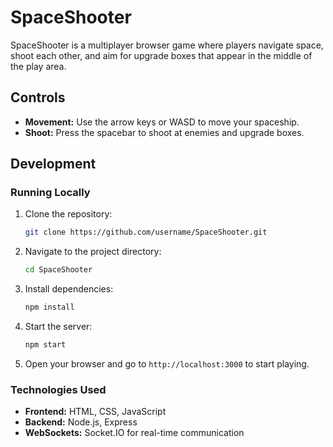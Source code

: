 # SpaceShooter

SpaceShooter is a multiplayer browser game where players navigate space, shoot each other, and aim for upgrade boxes that appear in the middle of the play area.

## Controls

- **Movement:** Use the arrow keys or WASD to move your spaceship.
- **Shoot:** Press the spacebar to shoot at enemies and upgrade boxes.

## Development

### Running Locally

1. Clone the repository:

    ```sh
    git clone https://github.com/username/SpaceShooter.git
    ```

2. Navigate to the project directory:

    ```sh
    cd SpaceShooter
    ```

3. Install dependencies:

    ```sh
    npm install
    ```

4. Start the server:

    ```sh
    npm start
    ```

5. Open your browser and go to `http://localhost:3000` to start playing.

### Technologies Used

- **Frontend:** HTML, CSS, JavaScript
- **Backend:** Node.js, Express
- **WebSockets:** Socket.IO for real-time communication
